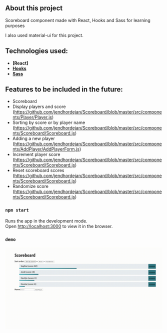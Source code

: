 ## About this project

Scoreboard component made with React, Hooks and Sass for learning purposes

I also used material-ui for this project.

## Technologies used:

- **[React]**  
- **[Hooks](./src/components/Scoreboard/Scoreboard.js)**  
- **[Sass](./src/components/Player/Player.scss)**  

## Features to be included in the future:

- Scoreboard 
- Display players and score (https://github.com/jendhordejan/Scoreboard/blob/master/src/components/Player/Player.js)
- Sorting by score or by player name (https://github.com/jendhordejan/Scoreboard/blob/master/src/components/Scoreboard/Scoreboard.js)
- Adding a new player (https://github.com/jendhordejan/Scoreboard/blob/master/src/components/AddPlayer/AddPlayerForm.js)
- Increment player score (https://github.com/jendhordejan/Scoreboard/blob/master/src/components/Scoreboard/Scoreboard.js)
- Reset scoreboard scores (https://github.com/jendhordejan/Scoreboard/blob/master/src/components/Scoreboard/Scoreboard.js)
- Randomize score (https://github.com/jendhordejan/Scoreboard/blob/master/src/components/Scoreboard/Scoreboard.js)

### `npm start`

Runs the app in the development mode.<br />
Open [http://localhost:3000](http://localhost:3000) to view it in the browser.


### `demo`


![Demo](https://raw.githubusercontent.com/jendhordejan/Scoreboard/master/src/demo/Scoreboard.gif)
